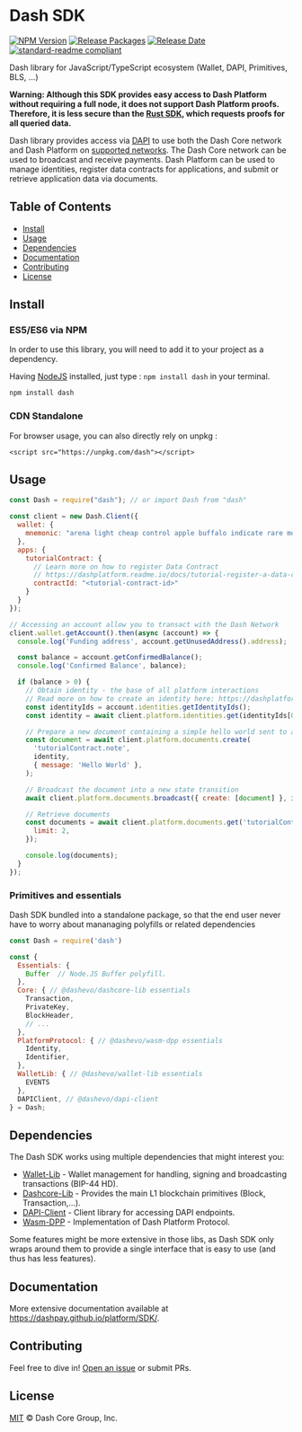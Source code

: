 # Dash SDK

[![NPM Version](https://img.shields.io/npm/v/dash)](https://www.npmjs.org/package/dash)
[![Release Packages](https://github.com/dashpay/platform/actions/workflows/release.yml/badge.svg)](https://github.com/dashpay/platform/actions/workflows/release.yml)
[![Release Date](https://img.shields.io/github/release-date/dashpay/platform)](https://github.com/dashpay/platform/releases/latest)
[![standard-readme compliant](https://img.shields.io/badge/readme%20style-standard-brightgreen)](https://github.com/RichardLitt/standard-readme)

Dash library for JavaScript/TypeScript ecosystem (Wallet, DAPI, Primitives, BLS, ...)

**Warning: Although this SDK provides easy access to Dash Platform without requiring a full node,
it does not support Dash Platform proofs. Therefore, it is less secure than the [Rust
SDK](../rs-sdk/), which requests proofs for all queried data.**

Dash library provides access via [DAPI](https://dashplatform.readme.io/docs/explanation-dapi) to use both the Dash Core network and Dash Platform on [supported networks](https://github.com/dashpay/platform/#supported-networks). The Dash Core network can be used to broadcast and receive payments. Dash Platform can be used to manage identities, register data contracts for applications, and submit or retrieve application data via documents.

## Table of Contents
- [Install](#install)
- [Usage](#usage)
- [Dependencies](#dependencies)
- [Documentation](#documentation)
- [Contributing](#contributing)
- [License](#license)

## Install

### ES5/ES6 via NPM

In order to use this library, you will need to add it to your project as a dependency.

Having [NodeJS](https://nodejs.org/) installed, just type : `npm install dash` in your terminal.

```sh
npm install dash
```


### CDN Standalone

For browser usage, you can also directly rely on unpkg : 

```
<script src="https://unpkg.com/dash"></script>
```

## Usage

```js
const Dash = require("dash"); // or import Dash from "dash"

const client = new Dash.Client({
  wallet: {
    mnemonic: "arena light cheap control apple buffalo indicate rare motor valid accident isolate",
  },
  apps: {
    tutorialContract: {
      // Learn more on how to register Data Contract
      // https://dashplatform.readme.io/docs/tutorial-register-a-data-contract#registering-the-data-contract
      contractId: "<tutorial-contract-id>" 
    }
  }
});

// Accessing an account allow you to transact with the Dash Network
client.wallet.getAccount().then(async (account) => {
  console.log('Funding address', account.getUnusedAddress().address);

  const balance = account.getConfirmedBalance();
  console.log('Confirmed Balance', balance);

  if (balance > 0) {
    // Obtain identity - the base of all platform interactions
    // Read more on how to create an identity here: https://dashplatform.readme.io/docs/tutorial-register-an-identity
    const identityIds = account.identities.getIdentityIds();
    const identity = await client.platform.identities.get(identityIds[0]);

    // Prepare a new document containing a simple hello world sent to a hypothetical tutorial contract
    const document = await client.platform.documents.create(
      'tutorialContract.note',
      identity,
      { message: 'Hello World' },
    );

    // Broadcast the document into a new state transition
    await client.platform.documents.broadcast({ create: [document] }, identity);

    // Retrieve documents
    const documents = await client.platform.documents.get('tutorialContract.note', {
      limit: 2,
    });

    console.log(documents);
  }
});
```

### Primitives and essentials
Dash SDK bundled into a standalone package, 
so that the end user never have to worry about mananaging polyfills or related dependencies 

```javascript
const Dash = require('dash')

const {
  Essentials: {
    Buffer  // Node.JS Buffer polyfill.
  },
  Core: { // @dashevo/dashcore-lib essentials
    Transaction, 
    PrivateKey,
    BlockHeader,
    // ...
  },
  PlatformProtocol: { // @dashevo/wasm-dpp essentials
    Identity,
    Identifier,
  },
  WalletLib: { // @dashevo/wallet-lib essentials
    EVENTS
  },
  DAPIClient, // @dashevo/dapi-client
} = Dash;
``` 

## Dependencies 

The Dash SDK works using multiple dependencies that might interest you:
- [Wallet-Lib](https://github.com/dashpay/platform/tree/master/packages/wallet-lib) - Wallet management for handling, signing and broadcasting transactions (BIP-44 HD).
- [Dashcore-Lib](https://github.com/dashpay/dashcore-lib) - Provides the main L1 blockchain primitives (Block, Transaction,...).
- [DAPI-Client](https://github.com/dashpay/platform/tree/master/packages/js-dapi-client) - Client library for accessing DAPI endpoints.
- [Wasm-DPP](https://github.com/dashpay/platform/tree/master/packages/wasm-dpp) - Implementation  of Dash Platform Protocol.

Some features might be more extensive in those libs, as Dash SDK only wraps around them to provide a single interface that is easy to use (and thus has less features).

## Documentation

More extensive documentation available at https://dashpay.github.io/platform/SDK/.

## Contributing

Feel free to dive in! [Open an issue](https://github.com/dashpay/platform/issues/new/choose) or submit PRs.

## License

[MIT](/LICENSE) © Dash Core Group, Inc.

